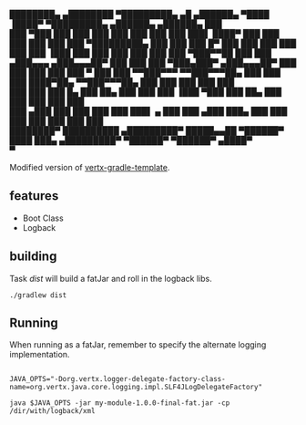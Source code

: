 ████████▄     ▄████████ ▀█████████▄   ▄█        ▄██████▄  ▀████    ▐████▀      ▀█████████▄   ▄██████▄   ▄██████▄      ███     
███   ▀███   ███    ███   ███    ███ ███       ███    ███   ███▌   ████▀         ███    ███ ███    ███ ███    ███ ▀█████████▄ 
███    ███   ███    █▀    ███    ███ ███       ███    ███    ███  ▐███           ███    ███ ███    ███ ███    ███    ▀███▀▀██ 
███    ███  ▄███▄▄▄      ▄███▄▄▄██▀  ███       ███    ███    ▀███▄███▀          ▄███▄▄▄██▀  ███    ███ ███    ███     ███   ▀ 
███    ███ ▀▀███▀▀▀     ▀▀███▀▀▀██▄  ███       ███    ███    ████▀██▄          ▀▀███▀▀▀██▄  ███    ███ ███    ███     ███     
███    ███   ███    █▄    ███    ██▄ ███       ███    ███   ▐███  ▀███           ███    ██▄ ███    ███ ███    ███     ███     
███   ▄███   ███    ███   ███    ███ ███▌    ▄ ███    ███  ▄███     ███▄         ███    ███ ███    ███ ███    ███     ███     
████████▀    ██████████ ▄█████████▀  █████▄▄██  ▀██████▀  ████       ███▄      ▄█████████▀   ▀██████▀   ▀██████▀     ▄████▀   
                                     ▀                                                                                        

Modified version of [vertx-gradle-template](https://github.com/vert-x/vertx-gradle-template). 

## features

* Boot Class
* Logback

## building

Task *dist* will build a fatJar and roll in the logback libs.

```
./gradlew dist

```

## Running

When running as a fatJar, remember to specify the alternate logging implementation.


```

JAVA_OPTS="-Dorg.vertx.logger-delegate-factory-class-name=org.vertx.java.core.logging.impl.SLF4JLogDelegateFactory"

java $JAVA_OPTS -jar my-module-1.0.0-final-fat.jar -cp /dir/with/logback/xml

```

